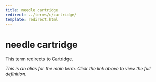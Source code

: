 ```yaml
---
title: needle cartridge
redirect: ../terms/c/cartridge/
template: redirect.html
---
```


# needle cartridge

This term redirects to [Cartridge](../terms/c/cartridge/).

*This is an alias for the main term. Click the link above to view the full definition.*
